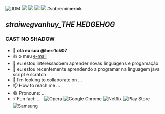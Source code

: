 
![JDM](https://i.pinimg.com/originals/2b/de/7d/2bde7d14133968f97d6c4dd898edb989.gif)
![](https://media.tenor.com/TmWfHuCsGU0AAAAM/jdmumar.gif)
![](https://i.pinimg.com/originals/f1/3b/b8/f13bb81dd09ca907761f6e316061f80a.gif)
![](https://i.pinimg.com/originals/18/09/27/1809273e9674c64782e90424136d9420.gif)
![](https://media.tenor.com/hN6pLW_Na6IAAAAM/jdm-car.gif)
#sobremim**erick**
## *straiwegvanhuy_THE HEDGEHOG*
### CAST NO SHADOW 
- 👋  **olá eu sou @herr1ck07**
- :+1: o  meu [e-mail](erick.ramo07@escola.pr.gov.br)
- 👀 eu estou interessadoem aprender novas linguagens e progamação 
- 🌱 eu estou recentemente aprendendo a programar na linguagem java script e scratch
- 💞️ I’m looking to collaborate on ...
- 📫 How to reach me ...
- 😄 Pronouns: ...
- ⚡ Fun fact: ...
-![Opera](https://img.shields.io/badge/Opera-FF1B2D?style=for-the-badge&logo=Opera&logoColor=white)
![Google Chrome](https://img.shields.io/badge/Google%20Chrome-4285F4?style=for-the-badge&logo=GoogleChrome&logoColor=white)
![Netflix](https://img.shields.io/badge/Netflix-E50914?style=for-the-badge&logo=netflix&logoColor=white)
![Play Store](https://img.shields.io/badge/Google_Play-414141?style=for-the-badge&logo=google-play&logoColor=white)
![Samsung](https://img.shields.io/badge/Samsung-%231428A0.svg?style=for-the-badge&logo=samsung&logoColor=white)
<!---
herr1ck07/herr1ck07 is a ✨ special ✨ repository because its `README.md` (this file) appears on your GitHub profile.
You can click the Preview link to take a look at your changes.
--->
